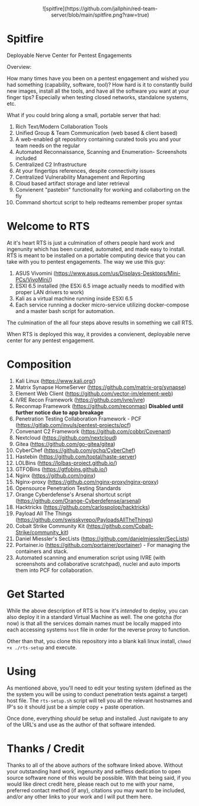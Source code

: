 <p align="center">
![spitfire](https://github.com/jallphin/red-team-server/blob/main/spitfire.png?raw=true)

</p>

# Spitfire 
Deployable Nerve Center for Pentest Engagements 

Overview:

How many times have you been on a pentest engagement and wished you had something (capability, software, tool)?
How hard is it to constantly build new images, install all the tools, and have all the software you want at your finger tips? Especially when testing closed networks, standalone systems, etc. 

What if you could bring along a small, portable server that had:
1. Rich Text/Modern Collaboration Tools
2. Unified Group & Team Communication (web based & client based)
3. A web-enabled git repository containing curated tools you and your team needs on the regular
4. Automated Reconnaissance, Scanning and Enumeration- Screenshots included
5. Centralized C2 Infrastructure
6. At your fingertips references, despite connectivity issues
7. Centralized Vulnerability Management and Reporting
8. Cloud based artifact storage and later retrieval
9. Convienent "pastebin" functionality for working and collaborting on the fly
10. Command shortcut script to help redteams remember proper syntax

# Welcome to RTS

At it's heart RTS is just a culmination of others people hard work and ingenunity which has been curated, automated, and made easy to install.
RTS is meant to be installed on a portable computing device that you can take with you to pentest engagements. 
The way we use this guy:
1. ASUS Vivomini (https://www.asus.com/us/Displays-Desktops/Mini-PCs/VivoMini/)
2. ESXI 6.5 installed (the ESXi 6.5 image actually needs to modified with proper LAN drivers to work)
3. Kali as a virtual machine running inside ESXI 6.5
4. Each service running a docker micro-service utilizing docker-compose and a master bash script for automation. 

The culmination of the all four steps above results in something we call RTS. 

When RTS is deployed this way, it provides a convienent, deployable nerve center for any pentest engagement. 

# Composition
1. Kali Linux (https://www.kali.org/)
2. Matrix Synapse HomeServer (https://github.com/matrix-org/synapse)
3. Element Web Client (https://github.com/vector-im/element-web)
4. IVRE Recon Framework (https://github.com/ivre/ivre)
5. Reconmap Framework (https://github.com/reconmap) **Disabled until further notice due to app breakage**
6. Penetration Testing Collaboration Framework - PCF (https://gitlab.com/invuls/pentest-projects/pcf)
7. Convenant C2 Framework (https://github.com/cobbr/Covenant)
8. Nextcloud (https://github.com/nextcloud)
9. Gitea (https://github.com/go-gitea/gitea)
10. CyberChef (https://github.com/gchq/CyberChef) 
11. Hastebin (https://github.com/toptal/haste-server)
12. LOLBins (https://lolbas-project.github.io/)
13. GTFOBins (https://gtfobins.github.io/)
14. Nginx (https://github.com/nginx)
15. Nginx-proxy (https://github.com/nginx-proxy/nginx-proxy)
16. Opensource Penetration Testing Standards
17. Orange Cyberdefense's Arsenal shortcut script (https://github.com/Orange-Cyberdefense/arsenal)
18. Hacktricks (https://github.com/carlospolop/hacktricks)
19. Payload All The Things (https://github.com/swisskyrepo/PayloadsAllTheThings)
20. Cobalt Strike Community Kit (https://github.com/Cobalt-Strike/community_kit)
21. Daniel Miessler's SecLists (https://github.com/danielmiessler/SecLists)
22. Portainer.io (https://github.com/portainer/portainer) - For managing the containers and stack. 
23. Automated scanning and enumeration script using IVRE (with screenshots and collaborative scratchpad), nuclei and auto imports them into PCF for collaboration. 

# Get Started
While the above description of RTS is how it's *intended* to deploy, you can also deploy it in a standard Virtual Machine as well. The one gotcha (for now) is that all the services domain names must be locally mapped into each accessing systems ```host``` file in order for the reverse proxy to function. 

Other than that, you clone this repository into a blank kali linux install, ```chmod +x ./rts-setup``` and execute. 

# Using

As mentioned above, you'll need to edit your testing system (defined as the the system you will be using to conduct penetration tests against a target) host file. The ```rts-setup.sh``` script will tell you all the relevant hostnames and IP's so it should just be a simple copy + paste operation. 

Once done, everything *should* be setup and installed. Just navigate to any of the URL's and use as the author of that software intended. 

# Thanks / Credit
Thanks to all of the above authors of the software linked above. Without your outstanding hard work, ingenunity and selfless dedication to open source software none of this would be possible. With that being said, if you would like direct credit here, please reach out to me with your name, preferred contact method (if any), citations you may want to be included, and/or any other links to your work and I will put them here. 

